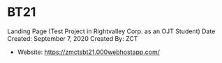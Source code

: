 # BT21

Landing Page (Test Project in Rightvalley Corp. as an OJT Student)
Date Created: September 7, 2020
Created By: ZCT

- Website: https://zmctsbt21.000webhostapp.com/
